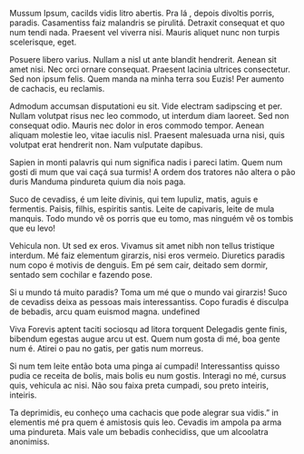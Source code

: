 ---
---


Mussum Ipsum, cacilds vidis litro abertis. Pra lá , depois divoltis porris, paradis. Casamentiss faiz malandris se pirulitá. Detraxit consequat et quo num tendi nada. Praesent vel viverra nisi. Mauris aliquet nunc non turpis scelerisque, eget.

Posuere libero varius. Nullam a nisl ut ante blandit hendrerit. Aenean sit amet nisi. Nec orci ornare consequat. Praesent lacinia ultrices consectetur. Sed non ipsum felis. Quem manda na minha terra sou Euzis! Per aumento de cachacis, eu reclamis.

Admodum accumsan disputationi eu sit. Vide electram sadipscing et per. Nullam volutpat risus nec leo commodo, ut interdum diam laoreet. Sed non consequat odio. Mauris nec dolor in eros commodo tempor. Aenean aliquam molestie leo, vitae iaculis nisl. Praesent malesuada urna nisi, quis volutpat erat hendrerit non. Nam vulputate dapibus.

Sapien in monti palavris qui num significa nadis i pareci latim.  Quem num gosti di mum que vai caçá sua turmis! A ordem dos tratores não altera o pão duris Manduma pindureta quium dia nois paga.

Suco de cevadiss, é um leite divinis, qui tem lupuliz, matis, aguis e fermentis. Paisis, filhis, espiritis santis. Leite de capivaris, leite de mula manquis. Todo mundo vê os porris que eu tomo, mas ninguém vê os tombis que eu levo!

Vehicula non. Ut sed ex eros. Vivamus sit amet nibh non tellus tristique interdum. Mé faiz elementum girarzis, nisi eros vermeio. Diuretics paradis num copo é motivis de denguis. Em pé sem cair, deitado sem dormir, sentado sem cochilar e fazendo pose.

Si u mundo tá muito paradis? Toma um mé que o mundo vai girarzis! Suco de cevadiss deixa as pessoas mais interessantiss. Copo furadis é disculpa de bebadis, arcu quam euismod magna. undefined

Viva Forevis aptent taciti sociosqu ad litora torquent Delegadis gente finis, bibendum egestas augue arcu ut est. Quem num gosta di mé, boa gente num é. Atirei o pau no gatis, per gatis num morreus.

Si num tem leite então bota uma pinga aí cumpadi! Interessantiss quisso pudia ce receita de bolis, mais bolis eu num gostis. Interagi no mé, cursus quis, vehicula ac nisi. Não sou faixa preta cumpadi, sou preto inteiris, inteiris.

Ta deprimidis, eu conheço uma cachacis que pode alegrar sua vidis.” in elementis mé pra quem é amistosis quis leo. Cevadis im ampola pa arma uma pindureta. Mais vale um bebadis conhecidiss, que um alcoolatra anonimiss.